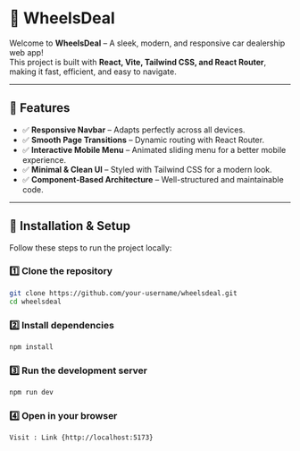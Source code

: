 # 🚗 WheelsDeal

Welcome to **WheelsDeal** – A sleek, modern, and responsive car dealership web app!  
This project is built with **React, Vite, Tailwind CSS, and React Router**, making it fast, efficient, and easy to navigate.

---

## 🎯 Features  

- ✅ **Responsive Navbar** – Adapts perfectly across all devices.  
- ✅ **Smooth Page Transitions** – Dynamic routing with React Router.  
- ✅ **Interactive Mobile Menu** – Animated sliding menu for a better mobile experience.  
- ✅ **Minimal & Clean UI** – Styled with Tailwind CSS for a modern look.  
- ✅ **Component-Based Architecture** – Well-structured and maintainable code.  

---

## 🚀 Installation & Setup  

Follow these steps to run the project locally:

### 1️⃣ Clone the repository  

```bash
git clone https://github.com/your-username/wheelsdeal.git
cd wheelsdeal
```

### 2️⃣ Install dependencies

```bash
npm install
```

### 3️⃣ Run the development server

```bash
npm run dev
```

### 4️⃣ Open in your browser

```bash
Visit : Link {http://localhost:5173}
```